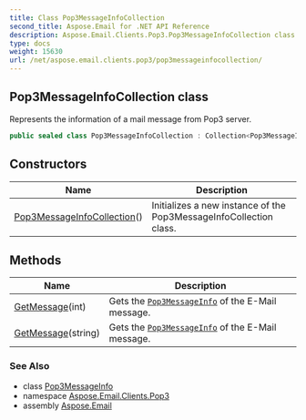 ```yaml
---
title: Class Pop3MessageInfoCollection
second_title: Aspose.Email for .NET API Reference
description: Aspose.Email.Clients.Pop3.Pop3MessageInfoCollection class. Represents the information of a mail message from Pop3 server
type: docs
weight: 15630
url: /net/aspose.email.clients.pop3/pop3messageinfocollection/
---
```

## Pop3MessageInfoCollection class

Represents the information of a mail message from Pop3 server.

```csharp
public sealed class Pop3MessageInfoCollection : Collection<Pop3MessageInfo>
```

## Constructors

| Name | Description |
| --- | --- |
| [Pop3MessageInfoCollection](pop3messageinfocollection/)() | Initializes a new instance of the Pop3MessageInfoCollection class. |

## Methods

| Name | Description |
| --- | --- |
| [GetMessage](../../aspose.email.clients.pop3/pop3messageinfocollection/getmessage/#getmessage)(int) | Gets the [`Pop3MessageInfo`](../pop3messageinfo/) of the E-Mail message. |
| [GetMessage](../../aspose.email.clients.pop3/pop3messageinfocollection/getmessage/#getmessage_1)(string) | Gets the [`Pop3MessageInfo`](../pop3messageinfo/) of the E-Mail message. |

### See Also

* class [Pop3MessageInfo](../pop3messageinfo/)
* namespace [Aspose.Email.Clients.Pop3](../../aspose.email.clients.pop3/)
* assembly [Aspose.Email](../../)



